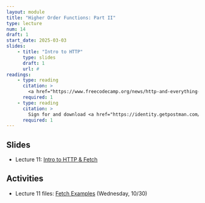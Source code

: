 ```yaml
---
layout: module
title: "Higher Order Functions: Part II"
type: lecture
num: 14
draft: 1
start_date: 2025-03-03
slides:
    - title: "Intro to HTTP"
      type: slides
      draft: 1
      url: #
readings: 
    - type: reading
      citation: >
        <a href="https://www.freecodecamp.org/news/http-and-everything-you-need-to-know-about-it/" target="_blank">An introduction to HTTP: everything you need to know</a>. Free Code Camp
      required: 1
    - type: reading
      citation: >
        Sign for and download <a href="https://identity.getpostman.com/signup" target="_blank">Postman</a>.
      required: 1
---
```


## Slides
* Lecture 11: <a href="https://docs.google.com/presentation/d/1zSRy-ae4G9Sohu_VXaeSbxOpLgyg2XVj/edit?usp=sharing&ouid=113376576186080604800&rtpof=true&sd=true" target="_blank">Intro to HTTP & Fetch</a>


## Activities
* Lecture 11 files: [Fetch Examples](/spring2025/course-files/lectures/lecture11.zip) (Wednesday, 10/30)

